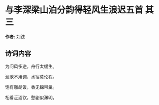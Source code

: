 # 与李深梁山泊分韵得轻风生浪迟五首  其三

**作者**: 刘跂

## 诗词内容

为问风多逆，舟行太缓生。

渔歌不用调，水宿莫论程。

饱有雕胡饭，香无锦带羹。

相看乏酒饮，愁剧似渊明。

